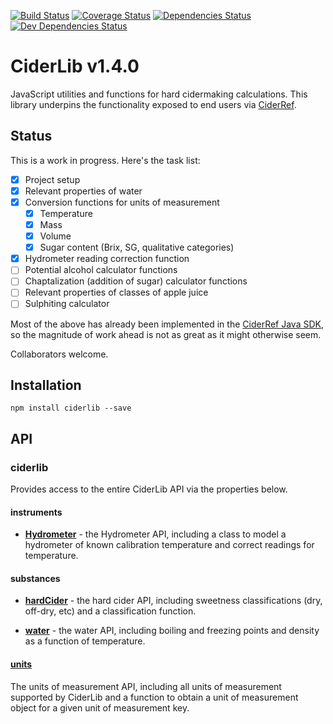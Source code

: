[![Build Status](https://travis-ci.org/mvolk/ciderlib.svg?branch=master)](https://travis-ci.org/mvolk/ciderlib)
[![Coverage Status](https://coveralls.io/repos/mvolk/ciderlib/badge.svg?branch=master)](https://coveralls.io/r/mvolk/ciderlib?branch=master)
[![Dependencies Status](https://david-dm.org/mvolk/ciderlib.svg)](https://david-dm.org/mvolk/ciderlib)
[![Dev Dependencies Status](https://david-dm.org/mvolk/ciderlib/dev-status.svg)](https://david-dm.org/mvolk/ciderlib/?type=dev)

# CiderLib v1.4.0

JavaScript utilities and functions for hard cidermaking calculations. This library underpins the
functionality exposed to end users via [CiderRef](https://github.com/mvolk/ciderref).

## Status

This is a work in progress. Here's the task list:

* [X] Project setup
* [X] Relevant properties of water
* [X] Conversion functions for units of measurement
    * [X] Temperature
    * [X] Mass
    * [X] Volume
    * [X] Sugar content (Brix, SG, qualitative categories)
* [X] Hydrometer reading correction function
* [ ] Potential alcohol calculator functions
* [ ] Chaptalization (addition of sugar) calculator functions
* [ ] Relevant properties of classes of apple juice
* [ ] Sulphiting calculator

Most of the above has already been implemented in the
[CiderRef Java SDK](https://github.com/mvolk/cider-sdk-java), so the
magnitude of work ahead is not as great as it might otherwise seem.

Collaborators welcome.

## Installation

```Shell
npm install ciderlib --save
```

## API

### ciderlib

Provides access to the entire CiderLib API via the properties below.

#### instruments

* [**Hydrometer**](docs/hydrometer.md) - the Hydrometer API, including a class
  to model a hydrometer of known calibration temperature and correct readings
  for temperature.

#### substances

* [**hardCider**](docs/hardCider.md) - the hard cider API, including sweetness
  classifications (dry, off-dry, etc) and a classification function.

* [**water**](docs/water.md) - the water API, including boiling and freezing points
  and density as a function of temperature.

#### [units](docs/units.md)

The units of measurement API, including all units of measurement supported by
CiderLib and a function to obtain a unit of measurement object for a given
unit of measurement key.
